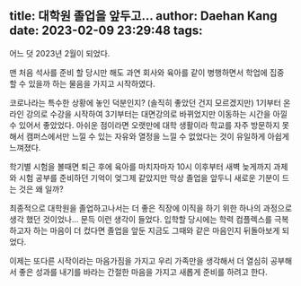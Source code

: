 title: 대학원 졸업을 앞두고...
author: Daehan Kang
date: 2023-02-09 23:29:48
tags:
---
어느 덧 2023년 2월이 되었다.

맨 처음 석사를 준비 할 당시만 해도 과연 회사와 육아를 같이 병행하면서 학업에 집중 할 수 있을까 하는 물음을 가지고 시작하였다.

코로나라는 특수한 상황에 놓인 덕분인지? (솔직히 좋았던 건지 모르겠지만) 1기부터 온라인 강의로 수강을 시작하여 3기부터는 대면강의로 바뀌었지만
이동하는 시간을 아낄 수 있어서 좋았었다. 아쉬운 점이라면 오랫만에 대학 생활이라 학교를 자주 방문하지 못해서 캠퍼스에서만 느낄 수 있는 자유와 열정을 
느낄 수 없었다는 것이 유일하게 아쉽게 느껴졌다.

학기별 시험을 볼때면 퇴근 후에 육아를 마치자마자 10시 이후부터 새벽 늦게까지 과제와 시험 공부를 준비하던 기억이 엊그제 같았지만 막상 졸업을 앞두니 새로운 기분이 드는 것은 왜 일까? 

최종적으로 대학원을 졸업하고나서는 더 좋은 직장에 이직을 하기 위한 하나의 과정으로 생각 했던 것이었나... 문득 이런 생각이 들었다.
입학할 당시에는 학력 컴플렉스를 극복하고자 하는 마음이 더 컸다면 졸업을 앞둔 지금도 그때와 같은 마음인지 뒤돌아보게 되었다.

이제는 또다른 시작이라는 마음가짐을 가지고 우리 가족만을 생각해서 더 열심히 공부해서 좋은 성과를 내기를 바라는 간절한 마음을 가지고 새롭게 준비를 하려고 한다.